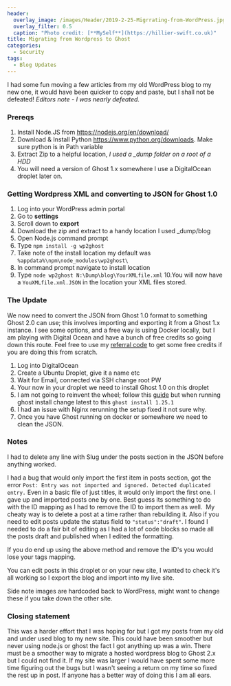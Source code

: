```yaml
---
header:   
  overlay_image: /images/Header/2019-2-25-Migrrating-from-WordPress.jpg
  overlay_filter: 0.5
  caption: "Photo credit: [**MySelf**](https://hillier-swift.co.uk)"
title: Migrating from Wordpress to Ghost
categories:
  - Security
tags:
  - Blog Updates
---
```


I had some fun moving a few articles from my old WordPress blog to my new one, it would have been quicker to copy and paste, but I shall not be defeated! *Editors note - I was nearly defeated.*

### Prereqs

1. Install Node.JS from <https://nodejs.org/en/download/>
2. Download & Install Python <https://www.python.org/downloads>. Make sure python is in Path variable
3. Extract Zip to a helpful location, *I used a _dump folder on a root of a HDD*
4. You will need a version of Ghost 1.x somewhere I use a DigitalOcean droplet later on.

### Getting Wordpress XML and converting to JSON for Ghost 1.0

1. Log into your WordPress admin portal
2. Go to **settings**
3. Scroll down to **export**
4. Download the zip and extract to a handy location I used _dump/blog
5. Open Node.js command prompt
6. Type `npm install -g wp2ghost`
7. Take note of the install location my default was `%appdata%\npm\node_modules\wp2ghost\`
8. In command prompt navigate to install location
9. Type `node wp2ghost N:\Dump\blog\YourXMLfile.xml`
10.You will now have a `YouXMLfile.xml.JSON` in the location your XML files stored.  

### The Update

We now need to convert the JSON from Ghost 1.0 format to something Ghost 2.0 can use; this involves importing and exporting it from a Ghost 1.x instance. I see some options, and a free way is using Docker locally, but I am playing with Digital Ocean and have a bunch of free credits so going down this route. Feel free to use my [referral code](https://m.do.co/c/d1bbd20b7350) to get some free credits if you are doing this from scratch.

1. Log into DigitalOcean
2. Create a Ubuntu Droplet, give it a name etc
3. Wait for Email, connected via SSH change root PW
4. Your now in your droplet we need to install Ghost 1.0 on this droplet
5. I am not going to reinvent the wheel; follow this [guide](https://docs.ghost.org/install/ubuntu/) but when running ghost install change latest to this `ghost install 1.25.1`
6. I had an issue with Nginx rerunning the setup fixed it not sure why.
7. Once you have Ghost running on docker or somewhere we need to clean the JSON.

### Notes

I had to delete any line with Slug under the posts section in the JSON before anything worked.

I had a bug that would only import the first item in posts section, got the error `Post: Entry was not imported and ignored. Detected duplicated entry.` Even in a basic file of just titles, it would only import the first one. I gave up and imported posts one by one. Best guess its something to do with the ID mapping as I had to remove the ID to import them as well.  My cheaty way is to delete a post at a time rather than rebuilding it. Also if you need to edit posts update the status field to `"status":"draft"`. I found I needed to do a fair bit of editing as I had a lot of code blocks so made all the posts draft and published when I edited the formatting.

If you do end up using the above method and remove the ID's you would lose your tags mapping.

You can edit posts in this droplet or on your new site, I wanted to check it's all working so I export the blog and import into my live site.

Side note images are hardcoded back to WordPress, might want to change these if you take down the other site.

### Closing statement

This was a harder effort that I was hoping for but I got my posts from my old and under used blog to my new site. This could have been smoother but never using node.js or ghost the fact I got anything up was a win. There must be a smoother way to migrate a hosted wordpress blog to Ghost 2.x but I could not find it. If my site was larger I would have spent some more time figuring out the bugs but I wasn't seeing a return on my time so fixed the rest up in post. If anyone has a better way of doing this I am all ears.
